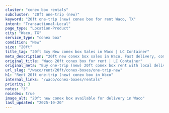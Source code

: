```yaml
---
cluster: "conex box rentals"
subcluster: "20ft one-trip (new)"
keyword: "20ft one-trip (new) conex box for rent Waco, TX"
intent: "Transactional-Local"
page_type: "Location-Product"
city: "Waco, TX"
service_type: "conex box"
condition: "New"
size: "20ft"
title_tag: "20ft 3xy New conex box Sales in Waco | LC Container"
meta_description: "20ft new conex box sales in Waco. Fast delivery, competitive pricing. Serving conex boxes area. Quote ID: R0T. Call (214) 524-4168 for your free quote today."
original_title: "Waco 20ft conex box for rent | LC Container"
original_meta: "Buy one-trip (new) 20ft conex box rent with local delivery in Waco, TX. LC Container — local Since 2003. Request a fast quote today."
url_slug: "/waco/rent/20ft/conex-boxes/one-trip-new"
h1: "Rent 20ft one-trip (new) conex box in Waco"
internal_links: "/waco/conex-boxes/rentals"
priority: 3
notes: "3"
noindex: true
image_alt: "20ft new conex box available for delivery in Waco"
last_updated: "2025-10-20"
---
```


<!-- TODO: Add unique city/inventory copy, images, and internal links here. -->
